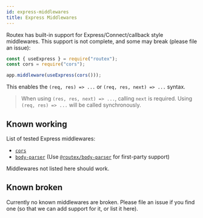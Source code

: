```yaml
---
id: express-middlewares
title: Express Middlewares
---
```


Routex has built-in support for Express/Connect/callback style middlewares. This support is not complete, and some may break (please file an issue):

```js
const { useExpress } = require("routex");
const cors = require("cors");

app.middleware(useExpress(cors()));
```

This enables the `(req, res) => ...` or `(req, res, next) => ...` syntax.

> When using `(res, res, next) => ...`, calling `next` is required. Using `(req, res) => ...` will be called synchronously.

## Known working

List of tested Express middlewares:

- [`cors`](https://www.npmjs.com/package/cors)
- [`body-parser`](https://www.npmjs.com/package/body-parser) (Use [`@routex/body-parser`](./packages/body-parser.md) for first-party support)

Middlewares not listed here should work.

## Known broken

Currently no known middlewares are broken. Please file an issue if you find one (so that we can add support for it, or list it here).

